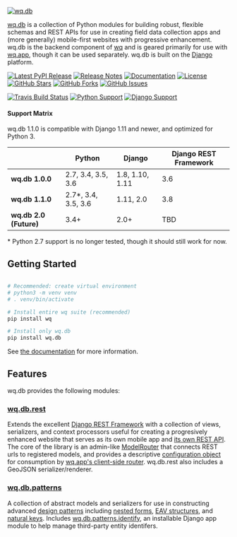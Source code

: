 [![wq.db](https://raw.github.com/wq/wq/master/images/256/wq.db.png)](https://wq.io/wq.db)

[wq.db](https://wq.io/wq.db) is a collection of Python modules for building robust, flexible schemas and REST APIs for use in creating field data collection apps and (more generally) mobile-first websites with progressive enhancement.  wq.db is the backend component of [wq] and is geared primarily for use with [wq.app], though it can be used separately.  wq.db is built on the [Django] platform.


[![Latest PyPI Release](https://img.shields.io/pypi/v/wq.db.svg)](https://pypi.org/project/wq.db)
[![Release Notes](https://img.shields.io/github/release/wq/wq.db.svg)](https://github.com/wq/wq.db/releases)
[![Documentation](https://img.shields.io/badge/Docs-1.0-blue.svg)](https://wq.io/wq.db)
[![License](https://img.shields.io/pypi/l/wq.db.svg)](https://wq.io/license)
[![GitHub Stars](https://img.shields.io/github/stars/wq/wq.db.svg)](https://github.com/wq/wq.db/stargazers)
[![GitHub Forks](https://img.shields.io/github/forks/wq/wq.db.svg)](https://github.com/wq/wq.db/network)
[![GitHub Issues](https://img.shields.io/github/issues/wq/wq.db.svg)](https://github.com/wq/wq.db/issues)

[![Travis Build Status](https://img.shields.io/travis/wq/wq.db/master.svg)](https://travis-ci.org/wq/wq.db)
[![Python Support](https://img.shields.io/pypi/pyversions/wq.db.svg)](https://pypi.org/project/wq.db)
[![Django Support](https://img.shields.io/badge/Django-1.11%2C%202.0-blue.svg)](https://pypi.org/project/wq.db)

#### Support Matrix

wq.db 1.1.0 is compatible with Django 1.11 and newer, and optimized for Python 3.

&nbsp;      | Python | Django | Django REST Framework
------------|--------|--------|-----------------------
**wq.db 1.0.0** | 2.7, 3.4, 3.5, 3.6 | 1.8, 1.10, 1.11 | 3.6
**wq.db 1.1.0** | 2.7*, 3.4, 3.5, 3.6 | 1.11, 2.0 | 3.8
**wq.db 2.0 (Future)** | 3.4+ | 2.0+ | TBD

&#42; Python 2.7 support is no longer tested, though it should still work for now.

## Getting Started

```bash

# Recommended: create virtual environment
# python3 -m venv venv
# . venv/bin/activate

# Install entire wq suite (recommended)
pip install wq

# Install only wq.db
pip install wq.db
```

See [the documentation] for more information.

## Features

wq.db provides the following modules:

### [wq.db.rest]
Extends the excellent [Django REST Framework] with a collection of views, serializers, and context processors useful for creating a progresively enhanced website that serves as its own mobile app and [its own REST API].  The core of the library is an admin-like [ModelRouter] that connects REST urls to registered models, and provides a descriptive [configuration object] for consumption by [wq.app's client-side router].  wq.db.rest also includes a GeoJSON serializer/renderer.

### [wq.db.patterns]
A collection of abstract models and serializers for use in constructing advanced [design patterns] including [nested forms], [EAV structures][EAV], and [natural keys].  Includes [wq.db.patterns.identify][identify], an installable Django app module to help manage third-party entity identifers.

[wq]: https://wq.io
[Django]: https://www.djangoproject.com/
[the documentation]: https://wq.io/docs/
[wq.db.rest]: https://wq.io/docs/about-rest
[wq.app]: https://wq.io/wq.app
[its own REST API]: https://wq.io/docs/website-rest-api
[wq.app's client-side router]: https://wq.io/docs/app-js
[Django REST Framework]: http://django-rest-framework.org
[ModelRouter]: https://wq.io/docs/router
[configuration object]: https://wq.io/docs/config
[wq.db.patterns]: https://wq.io/docs/about-patterns
[design patterns]: https://wq.io/docs/about-patterns
[identify]: https://wq.io/docs/identify
[relate]: https://wq.io/docs/relate
[design patterns]: https://wq.io/docs/about-patterns
[nested forms]: https://wq.io/docs/nested-forms
[EAV]: https://wq.io/docs/eav-vs-relational
[natural keys]: https://github.com/wq/django-natural-keys

